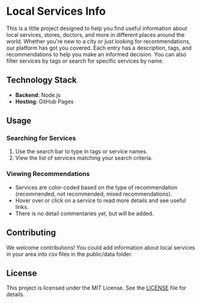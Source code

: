 # Local Services Info

This is a little project designed to help you find useful information about local services, stores, doctors, and more in different places around the world. Whether you're new to a city or just looking for recommendations, our platform has got you covered.
Each entry has a description, tags, and recommendations to help you make an informed decision. You can also filter services by tags or search for specific services by name.


## Technology Stack

- **Backend**: Node.js
- **Hosting**: GitHub Pages

## Usage

### Searching for Services

1. Use the search bar to type in tags or service names.
2. View the list of services matching your search criteria.

### Viewing Recommendations

- Services are color-coded based on the type of recommendation (recommended, not recommended, mixed recommendations).
- Hover over or click on a service to read more details and see useful links.
- There is no detail commentaries yet, but will be added.

## Contributing

We welcome contributions! You could add information about local services in your area into csv files in the public/data folder.

## License

This project is licensed under the MIT License. See the [LICENSE](LICENSE) file for details.
